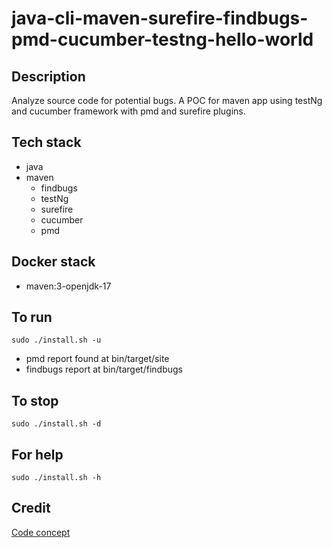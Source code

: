 # java-cli-maven-surefire-findbugs-pmd-cucumber-testng-hello-world

## Description
Analyze source code for potential bugs.
A POC for maven app using testNg
and cucumber framework with
pmd and surefire plugins.

## Tech stack
- java
- maven
	- findbugs
  - testNg
  - surefire
  - cucumber
  - pmd

## Docker stack
- maven:3-openjdk-17

## To run
`sudo ./install.sh -u`
- pmd report found at bin/target/site
- findbugs report at bin/target/findbugs

## To stop
`sudo ./install.sh -d`

## For help
`sudo ./install.sh -h`

## Credit
[Code concept](https://stackoverflow.com/questions/67847818/maven-junit-5-cucumber-not-running-tests)
